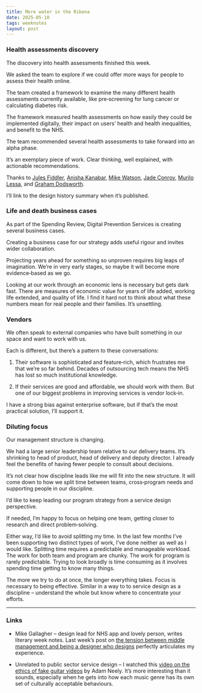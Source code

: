 ```yaml
---
title: More water in the Ribena
date: 2025-05-10
tags: weeknotes
layout: post
---
```


### Health assessments discovery

The discovery into health assessments finished this week.

We asked the team to explore if we could offer more ways for people to assess their health online.

The team created a framework to examine the many different health assessments currently available, like pre‑screening for lung cancer or calculating diabetes risk.

The framework measured health assessments on how easily they could be implemented digitally, their impact on users’ health and health inequalities, and benefit to the NHS.

The team recommended several health assessments to take forward into an alpha phase.

It’s an exemplary piece of work. Clear thinking, well explained, with actionable recommendations.

Thanks to [Jules Fiddler](https://www.linkedin.com/in/juliefidlerrawcoachingltd/), [Anisha Kanabar](https://www.linkedin.com/in/anishakanabar/), [Mike Watson](https://www.linkedin.com/in/michael-watson-ph-d-797a07a1/), [Jade Conroy](https://www.linkedin.com/in/jade-conroy-855839111/), [Murilo Lessa](https://www.linkedin.com/in/murilogimeneslessa/?originalSubdomain=uk), and [Graham Dodsworth](https://www.linkedin.com/in/graham-dodsworth-9440a378/).

I’ll link to the design history summary when it’s published.

### Life and death business cases

As part of the Spending Review, Digital Prevention Services is creating several business cases.

Creating a business case for our strategy adds useful rigour and invites wider collaboration.

Projecting years ahead for something so unproven requires big leaps of imagination. We’re in very early stages, so maybe it will become more evidence‑based as we go.

Looking at our work through an economic lens is necessary but gets dark fast. There are measures of economic value for years of life added, working life extended, and quality of life. I find it hard not to think about what these numbers mean for real people and their families. It’s unsettling.

### Vendors

We often speak to external companies who have built something in our space and want to work with us.

Each is different, but there’s a pattern to these conversations:

1. Their software is sophisticated and feature‑rich, which frustrates me that we’re so far behind. Decades of outsourcing tech means the NHS has lost so much institutional knowledge.

2. If their services are good and affordable, we should work with them. But one of our biggest problems in improving services is vendor lock‑in.

I have a strong bias against enterprise software, but if that’s the most practical solution, I’ll support it.

### Diluting focus

Our management structure is changing.

We had a large senior leadership team relative to our delivery teams. It’s shrinking to head of product, head of delivery and deputy director. I already feel the benefits of having fewer people  to consult about decisions.

It’s not clear how discipline leads like me will fit into the new structure. It will come down to how we split time between teams, cross‑program needs and supporting people in our discipline.

I’d like to keep leading our program strategy from a service design perspective.

If needed, I’m happy to focus on helping one team, getting closer to research and direct problem‑solving.

Either way, I’d like to avoid splitting my time. In the last few months I've been supporting two distinct types of work, I’ve done neither as well as I would like. Splitting time requires a predictable and manageable workload. The work for both team and program are chunky. The work for program is rarely predictable. Trying to look broadly is time consuming as it involves spending time getting to know many things.

The more we try to do at once, the longer everything takes. Focus is necessary to being effective. Similar in a way to to service design as a discipline – understand the whole but know where to concentrate your efforts.

---

### Links

- Mike Gallagher – design lead for NHS app and lovely person, writes literary week notes. Last week’s post on [the tension between middle management and being a designer who designs](https://mikegallagher.org/weeknote-wc-28-april-2025/) perfectly articulates my experience.

- Unrelated to public sector service design – I watched this [video on the ethics of fake guitar videos](https://youtu.be/R1QEV9euGAg?si=HjqDPdZryCp9cb9E) by Adam Neely. It’s more interesting than it sounds, especially when he gets into how each music genre has its own set of culturally acceptable behaviours.
